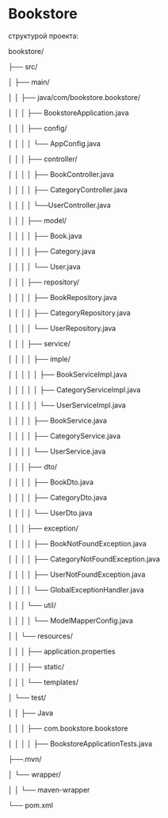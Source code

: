 # Bookstore
структурой проекта: 

bookstore/ 

├── src/ 

│ ├── main/ 

│ │ ├── java/com/bookstore.bookstore/ 

│ │ │ ├── BookstoreApplication.java 

│ │ │ ├── config/ 

│ │ │ │ └── AppConfig.java 

│ │ │ ├── controller/ 

│ │ │ │ ├── BookController.java 

│ │ │ │ ├── CategoryController.java 

│ │ │ │ └──UserController.java 

│ │ │ ├── model/ 

│ │ │ │ ├── Book.java 

│ │ │ │ ├── Category.java 

│ │ │ │ └── User.java 

│ │ │ ├── repository/ 

│ │ │ │ ├── BookRepository.java 

│ │ │ │ ├── CategoryRepository.java 

│ │ │ │ └── UserRepository.java 

│ │ │ ├── service/ 

│ │ │ │ ├── imple/ 

│ │ │ │ │ ├── BookServiceImpl.java 

│ │ │ │ │ ├── CategoryServiceImpl.java 

│ │ │ │ │ └── UserServiceImpl.java 

│ │ │ │ ├── BookService.java 

│ │ │ │ ├── CategoryService.java 

│ │ │ │ └── UserService.java 

│ │ │ ├── dto/ 

│ │ │ │ ├── BookDto.java 

│ │ │ │ ├── CategoryDto.java 

│ │ │ │ └── UserDto.java 

│ │ │ ├── exception/ 

│ │ │ │ ├── BookNotFoundException.java 

│ │ │ │ ├── CategoryNotFoundException.java 

│ │ │ │ ├── UserNotFoundException.java 

│ │ │ │ └── GlobalExceptionHandler.java 

│ │ │ └── util/ 

│ │ │ │ └── ModelMapperConfig.java 

│ │ └── resources/ 

│ │ │ ├── application.properties 

│ │ │ ├── static/ 

│ │ │ └── templates/ 

│ └── test/ 

│ │ ├── Java 

│ │ │ ├── com.bookstore.bookstore 

│ │ │ │ ├── BookstoreApplicationTests.java 

├──.mvn/ 

│ └── wrapper/ 

│ │ └── maven-wrapper 

└── pom.xml
